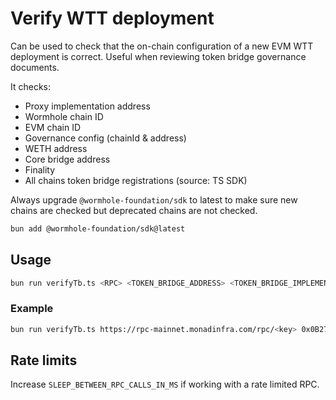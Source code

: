 # Verify WTT deployment

Can be used to check that the on-chain configuration of a new EVM WTT deployment is correct.
Useful when reviewing token bridge governance documents.

It checks:

- Proxy implementation address
- Wormhole chain ID
- EVM chain ID
- Governance config (chainId & address)
- WETH address
- Core bridge address
- Finality
- All chains token bridge registrations (source: TS SDK)

Always upgrade `@wormhole-foundation/sdk` to latest to make sure new chains are checked but deprecated chains are not checked. 

```bash
bun add @wormhole-foundation/sdk@latest
```

## Usage

```bash
bun run verifyTb.ts <RPC> <TOKEN_BRIDGE_ADDRESS> <TOKEN_BRIDGE_IMPLEMENTATION> <CORE_BRIDGE_ADDRESS> <WETH> <WORMHOLE_CHAIN_ID> <EVM_CHAIN_ID>
```

### Example

```bash
bun run verifyTb.ts https://rpc-mainnet.monadinfra.com/rpc/<key> 0x0B2719cdA2F10595369e6673ceA3Ee2EDFa13BA7 0x32b3b68e9f053E724Da0A9e57F062BFaE6695350 0x194B123c5E96B9b2E49763619985790Dc241CAC0 0x3bd359C1119dA7Da1D913D1C4D2B7c461115433A 48 143
```

## Rate limits

Increase `SLEEP_BETWEEN_RPC_CALLS_IN_MS` if working with a rate limited RPC.
